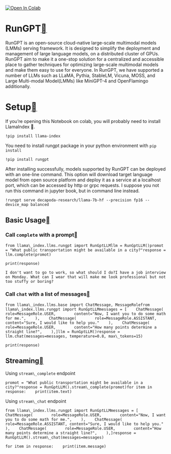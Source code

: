 [![Open In Colab](https://colab.research.google.com/assets/colab-badge.svg)](https://colab.research.google.com/github/jerryjliu/llama_index/blob/main/docs/examples/llm/rungpt.ipynb)

RunGPT[](#rungpt "Permalink to this heading")
==============================================

RunGPT is an open-source cloud-native large-scale multimodal models (LMMs) serving framework. It is designed to simplify the deployment and management of large language models, on a distributed cluster of GPUs. RunGPT aim to make it a one-stop solution for a centralized and accessible place to gather techniques for optimizing large-scale multimodal models and make them easy to use for everyone. In RunGPT, we have supported a number of LLMs such as LLaMA, Pythia, StableLM, Vicuna, MOSS, and Large Multi-modal Model(LMMs) like MiniGPT-4 and OpenFlamingo additionally.

Setup[](#setup "Permalink to this heading")
============================================

If you’re opening this Notebook on colab, you will probably need to install LlamaIndex 🦙.


```
!pip install llama-index
```
You need to install rungpt package in your python environment with `pip install`


```
!pip install rungpt
```
After installing successfully, models supported by RunGPT can be deployed with an one-line command. This option will download target language model from open source platform and deploy it as a service at a localhost port, which can be accessed by http or grpc requests. I suppose you not run this command in jupyter book, but in command line instead.


```
!rungpt serve decapoda-research/llama-7b-hf --precision fp16 --device_map balanced
```
Basic Usage[](#basic-usage "Permalink to this heading")
--------------------------------------------------------

### Call `complete` with a prompt[](#call-complete-with-a-prompt "Permalink to this heading")


```
from llama\_index.llms.rungpt import RunGptLLMllm = RunGptLLM()promot = "What public transportation might be available in a city?"response = llm.complete(promot)
```

```
print(response)
```

```
I don't want to go to work, so what should I do?I have a job interview on Monday. What can I wear that will make me look professional but not too stuffy or boring?
```
### Call `chat` with a list of messages[](#call-chat-with-a-list-of-messages "Permalink to this heading")


```
from llama\_index.llms.base import ChatMessage, MessageRolefrom llama\_index.llms.rungpt import RunGptLLMmessages = [    ChatMessage(        role=MessageRole.USER,        content="Now, I want you to do some math for me.",    ),    ChatMessage(        role=MessageRole.ASSISTANT, content="Sure, I would like to help you."    ),    ChatMessage(        role=MessageRole.USER,        content="How many points determine a straight line?",    ),]llm = RunGptLLM()response = llm.chat(messages=messages, temperature=0.8, max\_tokens=15)
```

```
print(response)
```
Streaming[](#streaming "Permalink to this heading")
----------------------------------------------------

Using `stream\_complete` endpoint


```
promot = "What public transportation might be available in a city?"response = RunGptLLM().stream\_complete(promot)for item in response:    print(item.text)
```
Using `stream\_chat` endpoint


```
from llama\_index.llms.rungpt import RunGptLLMmessages = [    ChatMessage(        role=MessageRole.USER,        content="Now, I want you to do some math for me.",    ),    ChatMessage(        role=MessageRole.ASSISTANT, content="Sure, I would like to help you."    ),    ChatMessage(        role=MessageRole.USER,        content="How many points determine a straight line?",    ),]response = RunGptLLM().stream\_chat(messages=messages)
```

```
for item in response:    print(item.message)
```

